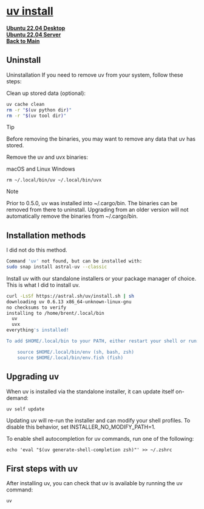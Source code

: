 # **[uv install](https://docs.astral.sh/uv/getting-started/installation/#standalone-installer)**

**[Ubuntu 22.04 Desktop](../../../ubuntu22-04/desktop-install.md)**\
**[Ubuntu 22.04 Server](../../../ubuntu22-04/server-install.md)**\
**[Back to Main](../../../../README.md)**

## Uninstall

Uninstallation
If you need to remove uv from your system, follow these steps:

Clean up stored data (optional):

```bash
uv cache clean
rm -r "$(uv python dir)"
rm -r "$(uv tool dir)"
```

Tip

Before removing the binaries, you may want to remove any data that uv has stored.

Remove the uv and uvx binaries:

macOS and Linux
Windows

`rm ~/.local/bin/uv ~/.local/bin/uvx`

Note

Prior to 0.5.0, uv was installed into ~/.cargo/bin. The binaries can be removed from there to uninstall. Upgrading from an older version will not automatically remove the binaries from ~/.cargo/bin.

## Installation methods

I did not do this method.

```bash
Command 'uv' not found, but can be installed with:
sudo snap install astral-uv --classic
```

Install uv with our standalone installers or your package manager of choice.
This is what I did to install uv.

```bash
curl -LsSf https://astral.sh/uv/install.sh | sh
downloading uv 0.6.13 x86_64-unknown-linux-gnu
no checksums to verify
installing to /home/brent/.local/bin
  uv
  uvx
everything's installed!

To add $HOME/.local/bin to your PATH, either restart your shell or run:

    source $HOME/.local/bin/env (sh, bash, zsh)
    source $HOME/.local/bin/env.fish (fish)
```

## Upgrading uv

When uv is installed via the standalone installer, it can update itself on-demand:

```bash
uv self update
```

Updating uv will re-run the installer and can modify your shell profiles. To disable this behavior, set INSTALLER_NO_MODIFY_PATH=1.

To enable shell autocompletion for uv commands, run one of the following:

`echo 'eval "$(uv generate-shell-completion zsh)"' >> ~/.zshrc`

## First steps with uv

After installing uv, you can check that uv is available by running the uv command:

`uv`
